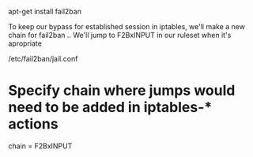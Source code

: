apt-get install fail2ban


To keep our bypass for established session in iptables, we'll make a new chain for fail2ban ..
We'll jump to F2BxINPUT in our ruleset when it's apropriate

/etc/fail2ban/jail.conf

# Specify chain where jumps would need to be added in iptables-* actions
chain = F2BxINPUT
